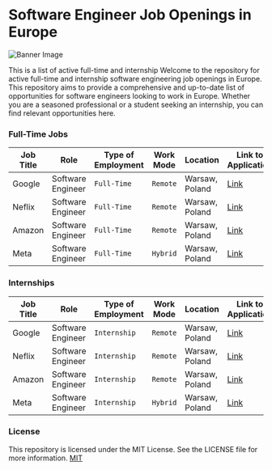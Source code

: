 # Software Engineer Job Openings in Europe

![Banner Image](https://github.com/izzatkarimov/EU-Swe-Jobs/assets/108251704/0db6fd40-20d3-4a4f-9c17-2306dd33ae16)

This is a list of active full-time and internship Welcome to the repository for active full-time and internship software engineering job openings in Europe. This repository aims to provide a comprehensive and up-to-date list of opportunities for software engineers looking to work in Europe. Whether you are a seasoned professional or a student seeking an internship, you can find relevant opportunities here.

### Full-Time Jobs

<div align="left">

| Job Title | Role | Type of Employment | Work Mode | Location | Link to Application |
| --- | --- | --- | --- | --- | --- |
| Google | Software Engineer | `Full-Time`| `Remote`| Warsaw, Poland | [Link](#) |
| Neflix | Software Engineer | `Full-Time` | `Remote`| Warsaw, Poland | [Link](#) |
| Amazon | Software Engineer | `Full-Time` | `Remote`| Warsaw, Poland | [Link](#) |
| Meta| Software Engineer | `Full-Time` | `Hybrid` | Warsaw, Poland | [Link](#) |

</div>

### Internships

<div align="left">

| Job Title | Role | Type of Employment | Work Mode | Location | Link to Application |
| --- | --- | --- | --- | --- | --- |
| Google | Software Engineer | `Internship`| `Remote`| Warsaw, Poland | [Link](#) |
| Neflix | Software Engineer | `Internship` | `Remote`| Warsaw, Poland | [Link](#) |
| Amazon | Software Engineer | `Internship` | `Remote`| Warsaw, Poland | [Link](#) |
| Meta| Software Engineer | `Internship` | `Hybrid` | Warsaw, Poland | [Link](#) |

</div>

### License
This repository is licensed under the MIT License. See the LICENSE file for more information.
[MIT](https://choosealicense.com/licenses/mit/)
